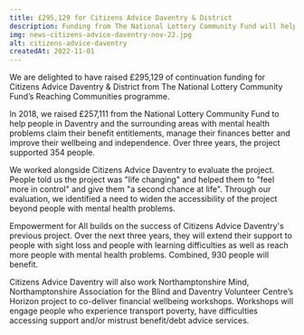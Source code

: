 ```yaml
---
title: £295,129 for Citizens Advice Daventry & District
description: Funding from The National Lottery Community Fund will help 930 people in Daventry with mental health problems, sight loss and/or learning difficulties to claim their benefit entitlements, reduce their debt and improve their wellbeing. 
img: news-citizens-advice-daventry-nov-22.jpg
alt: citizens-advice-daventry
createdAt: 2022-11-01
---
```


We are delighted to have raised £295,129 of continuation funding for Citizens Advice Daventry & District from The National Lottery Community Fund’s Reaching Communities programme. 

In 2018, we raised £257,111 from the National Lottery Community Fund to help people in Daventry and the surrounding areas with mental health problems claim their benefit entitlements, manage their finances better and improve their wellbeing and independence. Over three years, the project supported 354 people. 

We worked alongside Citizens Advice Daventry to evaluate the project. People told us the project was "life changing" and helped them to "feel more in control" and give them "a second chance at life". Through our evaluation, we identified a need to widen the accessibility of the project beyond people with mental health problems.

Empowerment for All builds on the success of Citizens Advice Daventry's previous project. Over the next three years, they will extend their support to people with sight loss and people with learning difficulties as well as reach more people with mental health problems. Combined, 930 people will benefit.

Citizens Advice Daventry will also work Northamptonshire Mind, Northamptonshire Association for the Blind and Daventry Volunteer Centre’s Horizon project to co-deliver financial wellbeing workshops. Workshops will engage people who experience transport poverty, have difficulties accessing support and/or mistrust benefit/debt advice services.

